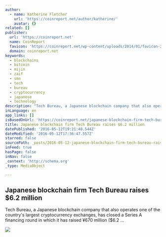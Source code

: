 ```yaml
---
author:
  - name: Katherine Fletcher
    url: 'https://coinreport.net/author/katherine/'
    avatar: {}
related: []
publisher:
  url: 'https://coinreport.net'
  name: CoinReport
  favicon: 'https://coinreport.net/wp-content/uploads/2014/01/favicon-2.ico'
  domain: coinreport.net
keywords:
  - blockchains
  - bitcoin
  - mijin
  - zaif
  - smn
  - tech
  - bureau
  - cryptocurrency
  - japanese
  - technology
description: "Tech Bureau, a Japanese blockchain company that also operates one of the country's largest cryptocurrency exchanges, has closed a Series A financing round in which it has raised ¥670 million ($6.2 ..."
inLanguage: en
app_links: []
isBasedOnUrl: 'https://coinreport.net/japanese-blockchain-firm-tech-bureau-raises-6-2-million/'
title: Japanese blockchain firm Tech Bureau raises $6.2 million
datePublished: '2016-05-12T19:21:48.544Z'
dateModified: '2016-05-12T17:36:47.557Z'
starred: false
sourcePath: _posts/2016-05-12-japanese-blockchain-firm-tech-bureau-raises-dollar62-million.md
inFeed: true
hasPage: false
inNav: false
_context: 'http://schema.org'
_type: MediaObject

---
```

<article style=""><h1>Japanese blockchain firm Tech Bureau raises $6.2 million</h1><p>Tech Bureau, a Japanese blockchain company that also operates one of the country's largest cryptocurrency exchanges, has closed a Series A financing round in which it has raised ¥670 million ($6.2 ...</p><img src="https://coinreport.net/wp-content/uploads/2016/05/Osaka-Dome-150x150.jpg" /></article>